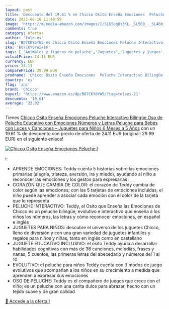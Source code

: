 ```yaml
---
layout: post
title: 'Descuento del 19.61 % en Chicco Osito Enseña Emociones  Peluche I'
date: 2021-06-16 11:40:59
image: 'https://m.media-amazon.com/images/I/51G5oqO+3KL._SL500_._SL400_.jpg'
comments: true
category: ofertas
author: 'tole.es'
slug: 'B07CKY6YW5-es Chicco Osito Enseña Emociones Peluche Interactivo Bilingüe...'
sku: 'B07CKY6YW5-es'
tags: [ 'Animales y figuras de peluche','Juguetes','Juguetes y juegos','Peluches','chicco','juguetes','peluche', ]
actualPrice: 24.11 EUR
currency: EUR
price: 24.11
comparePrice: 29.99 EUR
prodname: 'Chicco Osito Enseña Emociones  Peluche Interactivo Bilingüe  Oso de Peluche Educativo con Emociones  Números y Letras  Peluche para Bebés con Luces y Canciones – Juguetes para Niños 6 Meses a 5 Años'
country: 'es'
flag: '🇪🇸'
brand: 'Chicco'
buyurl: 'https://www.amazon.es/dp/B07CKY6YW5/?tag=tolees-21'
descuento: '19.61'
average: '22.02'
---
```


Tienes [Chicco Osito Enseña Emociones  Peluche Interactivo Bilingüe  Oso de Peluche Educativo con Emociones  Números y Letras  Peluche para Bebés con Luces y Canciones – Juguetes para Niños 6 Meses a 5 Años](https://www.amazon.es/dp/B07CKY6YW5/?tag=tolees-21) con un 19.61 % de descuento con precio de oferta de 24.11 EUR (original: 29.99 EUR) en el siguiente enlace!

[![Chicco Osito Enseña Emociones  Peluche I](https://m.media-amazon.com/images/I/51G5oqO+3KL._SL500_._SL400_.jpg)](https://www.amazon.es/dp/B07CKY6YW5/?tag=tolees-21)

ℹ️:

- APRENDE EMOCIONES: Teddy cuenta 5 historias sobre las emociones primarias (alegría, tristeza, aversión, ira y miedo), ayudando al niño a reconocer las emociones y los gestos para expresarlas
- CORAZÓN QUE CAMBIA DE COLOR: el corazón de Teddy cambia de color según las emociones; con las 5 tarjetas de emociones incluidas, el niño puede aprender a asociar cada emoción con el color de la tarjeta que lo representa
- PELUCHE INTERACTIVO: Teddy, el Osito que Enseña las Emociones de Chicco es un peluche bilingüe, evolutivo e interactivo que enseña a los niños los números, las letras y cómo reconocer emociones, en español e inglés
- JUGUETES PARA NIÑOS: descubre el universo de los juguetes Chicco, lleno de diversión y con una gran variedad de juguetes infantiles y regalos para niños y niñas, tanto en inglés como en castellano
- JUGUETE EDUCATIVO INCLUSIVO: el osito Teddy ayuda a desarrollar habilidades cognitivas con más de 36 canciones, melodías, frases y nanas, 5 cuentos, las primeras letras del abecedario y números del 1 al 10
- EVOLUTIVO: el peluche para niños Teddy cuenta con 3 modos de juego evolutivos que acompañan a los niños en su crecimiento a medida que aprenden a expresar sus emociones
- OSO DE PELUCHE: Teddy es el compañero de juegos que crece con el niño; es un peluche con una carita dulce para abrazar, hecho con un tejido suave y de gran calidad

[🛒 Accede a la oferta!!](https://www.amazon.es/dp/B07CKY6YW5/?tag=tolees-21)
